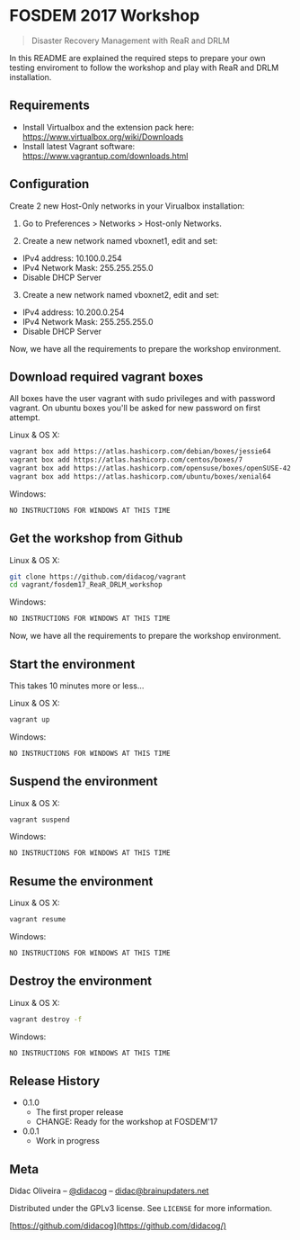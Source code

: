 # FOSDEM 2017 Workshop
> Disaster Recovery Management with ReaR and DRLM


In this README are explained the required steps to prepare your own testing enviroment to follow the workshop and
play with ReaR and DRLM installation.

## Requirements

- Install Virtualbox and the extension pack here: https://www.virtualbox.org/wiki/Downloads
- Install latest Vagrant software: https://www.vagrantup.com/downloads.html

## Configuration

Create 2 new Host-Only networks in your Virualbox installation:

1. Go to Preferences > Networks > Host-only Networks.

2. Create a new network named vboxnet1, edit and set:
- IPv4 address: 10.100.0.254
- IPv4 Network Mask: 255.255.255.0
- Disable DHCP Server

3. Create a new network named vboxnet2, edit and set:
- IPv4 address: 10.200.0.254
- IPv4 Network Mask: 255.255.255.0
- Disable DHCP Server

Now, we have all the requirements to prepare the workshop environment.

## Download required vagrant boxes

All boxes have the user vagrant with sudo privileges and with password vagrant. On ubuntu boxes you'll be asked for new password on first attempt.

Linux & OS X:

```sh
vagrant box add https://atlas.hashicorp.com/debian/boxes/jessie64
vagrant box add https://atlas.hashicorp.com/centos/boxes/7
vagrant box add https://atlas.hashicorp.com/opensuse/boxes/openSUSE-42.1-x86_64
vagrant box add https://atlas.hashicorp.com/ubuntu/boxes/xenial64
```

Windows:

```sh
NO INSTRUCTIONS FOR WINDOWS AT THIS TIME
```

## Get the workshop from Github

Linux & OS X:

```sh
git clone https://github.com/didacog/vagrant
cd vagrant/fosdem17_ReaR_DRLM_workshop
```

Windows:

```sh
NO INSTRUCTIONS FOR WINDOWS AT THIS TIME
```

Now, we have all the requirements to prepare the workshop environment.

## Start the environment

This takes 10 minutes more or less...

Linux & OS X:

```sh
vagrant up
```

Windows:

```sh
NO INSTRUCTIONS FOR WINDOWS AT THIS TIME
```

## Suspend the environment

Linux & OS X:

```sh
vagrant suspend
```

Windows:

```sh
NO INSTRUCTIONS FOR WINDOWS AT THIS TIME
```

## Resume the environment

Linux & OS X:

```sh
vagrant resume
```

Windows:

```sh
NO INSTRUCTIONS FOR WINDOWS AT THIS TIME
```

## Destroy the environment

Linux & OS X:

```sh
vagrant destroy -f
```

Windows:

```sh
NO INSTRUCTIONS FOR WINDOWS AT THIS TIME
```

## Release History

* 0.1.0
    * The first proper release
    * CHANGE: Ready for the workshop at FOSDEM'17
* 0.0.1
    * Work in progress

## Meta

Didac Oliveira – [@didacog](https://twitter.com/didacog) – didac@brainupdaters.net

Distributed under the GPLv3 license. See ``LICENSE`` for more information.

[https://github.com/didacog](https://github.com/didacog/)

